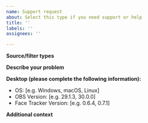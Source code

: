 ```yaml
---
name: Support request
about: Select this type if you need support or help
title: ''
labels: ''
assignees: ''

---
```


**Source/filter types**
<!-- Select applicable source/filter type(s) of this plugin. Uncomment items below -->
<!-- - Face Tracker (source) -->
<!-- - Face Tracker (filter) -->
<!-- - Face Tracker PTZ (a filter to control PTZ camera) -->
<!-- - Face Tracker Monitor -->

**Describe your problem**
<!-- A clear and concise description of what the problem is. -->

**Desktop (please complete the following information):**
 - OS: [e.g. Windows, macOS, Linux]
 - OBS Version: [e.g. 29.1.3, 30.0.0]
 - Face Tracker Version: [e.g. 0.6.4, 0.7.1]

**Additional context**
<!-- Add any other context about the problem here. -->
<!-- Log file is welcome if you can. Please provide the obsproject.com URL (from Help menu > Log Files > Upload Current/Previous Log File) to the OBS log file where this issue occurred. -->
